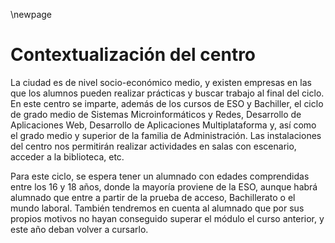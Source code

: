 \newpage
# Contextualización del centro

La ciudad es de nivel socio-económico medio, y existen empresas en las
que los alumnos pueden realizar prácticas y buscar trabajo al final del ciclo.
En este centro se imparte, además de los cursos de ESO y Bachiller, el
ciclo de grado medio de Sistemas Microinformáticos y Redes, Desarrollo de
Aplicaciones Web, Desarrollo de Aplicaciones Multiplataforma y, así como el grado medio y superior de la familia de Administración. Las
instalaciones del centro nos permitirán realizar actividades en salas con
escenario, acceder a la biblioteca, etc.

Para este ciclo, se espera tener un alumnado con edades comprendidas
entre los 16 y 18 años, donde la mayoría proviene de la ESO, aunque
habrá alumnado que entre a partir de la prueba de acceso, Bachillerato o el
mundo laboral. También tendremos en cuenta al alumnado que por sus propios
motivos no hayan conseguido superar el módulo el curso anterior, y este año
deban volver a cursarlo.
